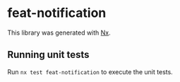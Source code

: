 # feat-notification

This library was generated with [Nx](https://nx.dev).

## Running unit tests

Run `nx test feat-notification` to execute the unit tests.
